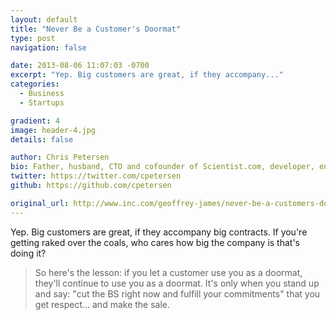 ```yaml
---
layout: default
title: "Never Be a Customer's Doormat"
type: post
navigation: false

date: 2013-08-06 11:07:03 -0700
excerpt: "Yep. Big customers are great, if they accompany..."
categories:
  - Business
  - Startups

gradient: 4
image: header-4.jpg
details: false

author: Chris Petersen
bio: Father, husband, CTO and cofounder of Scientist.com, developer, entrepreneur and technologist.
twitter: https://twitter.com/cpetersen
github: https://github.com/cpetersen

original_url: http://www.inc.com/geoffrey-james/never-be-a-customers-doormat.html?cid=sf01001
---
```



Yep. Big customers are great, if they accompany big contracts. If you're getting raked over the coals, who cares how big the company is that's doing it?

 > 
 > 
 >  So here's the lesson: if you let a customer use you as a doormat, they'll continue to use you as a doormat.  It's only when you stand up and say: "cut the BS right now and fulfill your commitments" that you get respect... and make the sale. 
 > 
 > 
